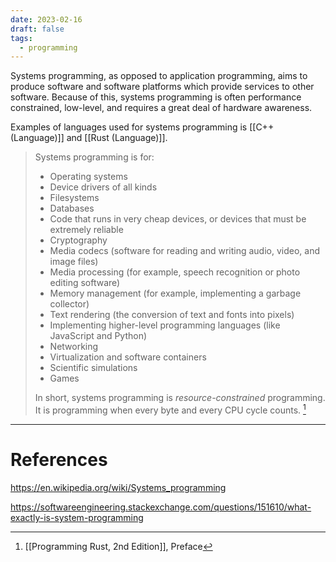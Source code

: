 ```yaml
---
date: 2023-02-16
draft: false
tags:
  - programming
---
```

Systems programming, as opposed to application programming, aims to produce software and software platforms which provide services to other software. Because of this, systems programming is often performance constrained, low-level, and requires a great deal of hardware awareness.

Examples of languages used for systems programming is [[C++ (Language)]] and [[Rust (Language)]]. 

> Systems programming is for:
> - Operating systems
> - Device drivers of all kinds
> - Filesystems
> - Databases
> - Code that runs in very cheap devices, or devices that must be extremely reliable
> - Cryptography
> - Media codecs (software for reading and writing audio, video, and image files)
> - Media processing (for example, speech recognition or photo editing software)
> - Memory management (for example, implementing a garbage collector)
> - Text rendering (the conversion of text and fonts into pixels)
> - Implementing higher-level programming languages (like JavaScript and Python)
> - Networking
> - Virtualization and software containers
> - Scientific simulations
> - Games
> 
> In short, systems programming is _resource-constrained_ programming. It is programming when every byte and every CPU cycle counts. [^1]

---
# References

https://en.wikipedia.org/wiki/Systems_programming

https://softwareengineering.stackexchange.com/questions/151610/what-exactly-is-system-programming

[^1]: [[Programming Rust, 2nd Edition]], Preface

